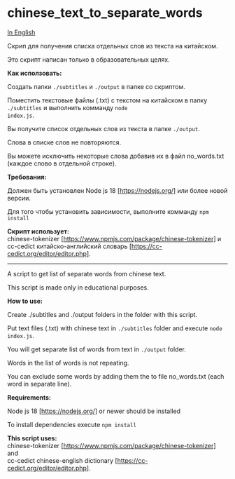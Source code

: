 # chinese_text_to_separate_words

<a href="#ENG">In English</a>

Скрип для получения списка отдельных слов из текста на китайском.

Это скрипт написан только в образовательных целях.

<b>Как исползовать:</b>

Создать папки <code>./subtitles</code> и <code>./output</code> в папке со скриптом.

Поместить текстовые файлы (.txt) с текстом на китайском в папку <code>./subtitles</code> и выполнить комманду <code>node index.js</code>.

Вы получите список отдельных слов из текста в папке <code>./output</code>.

Слова в списке слов не повторяются.

Вы можете исключить некоторые слова добавив их в файл no_words.txt (каждое слово в отдельной строке).

<b>Требования:</b>

Должен быть установлен Node js 18 [https://nodejs.org/] или более новой версии.

Для того чтобы установить зависимости, выполните комманду <code>npm install</code>

<b>Скрипт использует:</b> </br>
chinese-tokenizer [https://www.npmjs.com/package/chinese-tokenizer] и  </br>
cc-cedict китайско-английский словарь [https://cc-cedict.org/editor/editor.php].

<hr id="ENG"/>

A script to get list of separate words from chinese text.

This script is made only in educational purposes.

<b>How to use:</b>

Create ./subtitles and ./output folders in the folder with this script.

Put text files (.txt) with chinese text in <code>./subtitles</code> folder and execute <code>node index.js</code>.

You will get separate list of words from text in <code>./output</code> folder. 

Words in the list of words is not repeating.

You can exclude some words by adding them the to file no_words.txt (each word in separate line).

<b>Requirements:</b>

Node js 18 [https://nodejs.org/] or newer should be installed

To install dependencies execute <code>npm install</code>

<b>This script uses:</b> </br>
chinese-tokenizer [https://www.npmjs.com/package/chinese-tokenizer] and  </br>
cc-cedict chinese-english dictionary [https://cc-cedict.org/editor/editor.php].
